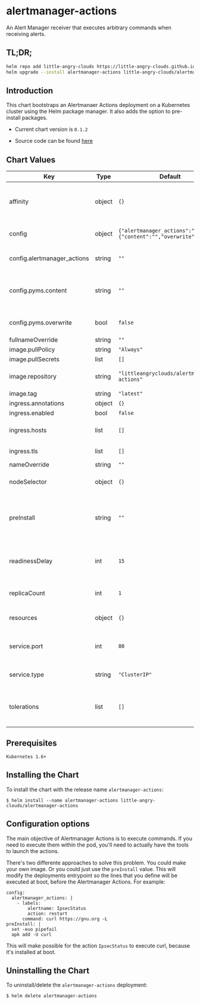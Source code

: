 alertmanager-actions
====================

An Alert Manager receiver that executes arbitrary commands when receiving alerts.

## TL;DR;

```bash
helm repo add little-angry-clouds https://little-angry-clouds.github.io/
helm upgrade --install alertmanager-actions little-angry-clouds/alertmanager-actions
```

## Introduction
This chart bootstraps an Alertmanaer Actions deployment on a Kubernetes
cluster using the Helm package manager. It also adds the option to pre-install packages.

- Current chart version is `0.1.2`

- Source code can be found [here](https://github.com/little-angry-clouds/alertmanager-actions)

## Chart Values

| Key | Type | Default | Description |
|-----|------|---------|-------------|
| affinity | object | `{}` | node/pod affinities (requires Kubernetes >=1.6) |
| config | object | `{"alertmanager_actions":"","pyms":{"content":"","overwrite":false}}` | alertmanager-actions configuration |
| config.alertmanager_actions | string | `""` | alertmanager-actions configuration |
| config.pyms.content | string | `""` | the configuration that will overwrite the default one |
| config.pyms.overwrite | bool | `false` | overwrites the default pyms configuration |
| fullnameOverride | string | `""` |  |
| image.pullPolicy | string | `"Always"` |  |
| image.pullSecrets | list | `[]` |  |
| image.repository | string | `"littleangryclouds/alertmanager-actions"` | container image pull policy |
| image.tag | string | `"latest"` |  |
| ingress.annotations | object | `{}` |  |
| ingress.enabled | bool | `false` |  |
| ingress.hosts | list | `[]` | ingress accepted hostnames |
| ingress.tls | list | `[]` | ingress TLS configuration |
| nameOverride | string | `""` |  |
| nodeSelector | object | `{}` | node labels for pod assignment |
| preInstall | string | `""` | commands to execute before launching alertmanager-actions |
| readinessDelay | int | `15` | seconds to wait until beginning readiness probes |
| replicaCount | int | `1` | desired number of pods |
| resources | object | `{}` | pod resource requests & limits |
| service.port | int | `80` | port for the alertmaager-actions http service |
| service.type | string | `"ClusterIP"` | type of service to create |
| tolerations | list | `[]` | node taints to tolerate (requires Kubernetes >=1.6) |

## Prerequisites

`Kubernetes 1.6+`

## Installing the Chart

To install the chart with the release name `alertmanager-actions`:

```console
$ helm install --name alertmanager-actions little-angry-clouds/alertmanager-actions
```

## Configuration options

The main objective of Alertmanager Actions is to execute commands. If you need
to execute them within the pod, you'll need to actually have the tools to
launch the actions.

There's two differente approaches to solve this problem. You could make your
own image. Or you could just use the `preInstall` value. This will modify
the deployments entrypoint so the lines that you define will be executed at
boot, before the Alertmanager Actions. For example:

```
config:
  alertmanager_actions: |
    - labels:
        alertname: IpsecStatus
        action: restart
      command: curl https://gnu.org -L
preInstall: |
  set -euo pipefail
  apk add -U curl
```

This will make possible for the action `IpsecStatus` to execute curl, because
it's installed at boot.

## Uninstalling the Chart

To uninstall/delete the `alertmanager-actions` deployment:

```bash
$ helm delete alertmanager-actions
```
